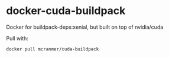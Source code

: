 # docker-cuda-buildpack
Docker for buildpack-deps:xenial, but built on top of nvidia/cuda

Pull with:
````
docker pull mcranmer/cuda-buildpack
````
